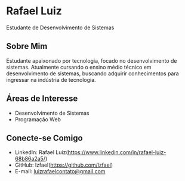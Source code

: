# Rafael Luiz

Estudante de Desenvolvimento de Sistemas

## Sobre Mim

Estudante apaixonado por tecnologia, focado no desenvolvimento de sistemas. Atualmente cursando o ensino médio técnico em desenvolvimento de sistemas, buscando adquirir conhecimentos para ingressar na indústria de tecnologia.

## Áreas de Interesse

- Desenvolvimento de Sistemas
- Programação Web 

## Conecte-se Comigo

- LinkedIn: Rafael Luiz(https://www.linkedin.com/in/rafael-luiz-68b86a2a5/)
- GitHub: lzfael(https://github.com/lzfael)
- E-mail: luizrafaelcontato@gmail.com
